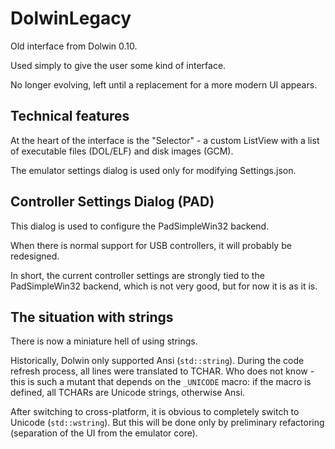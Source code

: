 # DolwinLegacy

Old interface from Dolwin 0.10.

Used simply to give the user some kind of interface.

No longer evolving, left until a replacement for a more modern UI appears.

## Technical features

At the heart of the interface is the "Selector" - a custom ListView with a list of executable files (DOL/ELF) and disk images (GCM).

The emulator settings dialog is used only for modifying Settings.json.

## Controller Settings Dialog (PAD)

This dialog is used to configure the PadSimpleWin32 backend.

When there is normal support for USB controllers, it will probably be redesigned.

In short, the current controller settings are strongly tied to the PadSimpleWin32 backend, which is not very good, but for now it is as it is.

## The situation with strings

There is now a miniature hell of using strings.

Historically, Dolwin only supported Ansi (`std::string`). During the code refresh process, all lines were translated to TCHAR. Who does not know - this is such a mutant that depends on the `_UNICODE` macro: if the macro is defined, all TCHARs are Unicode strings, otherwise Ansi.

After switching to cross-platform, it is obvious to completely switch to Unicode (`std::wstring`). But this will be done only by preliminary refactoring (separation of the UI from the emulator core).
